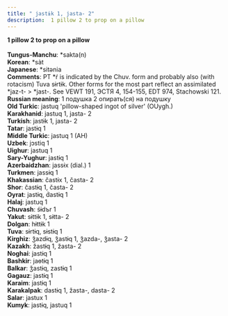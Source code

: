 ```yaml
---
title: " jastɨk 1, jasta- 2"
description:  1 pillow 2 to prop on a pillow
---
```

<strong> 1 pillow 2 to prop on a pillow</strong><br><br>
<strong>Tungus-Manchu</strong>:  *sakta(n)<br>
<strong>Korean</strong>:  *sàt<br>
<strong>Japanese</strong>:  *sitǝnia<br>
<strong>Comments</strong>:  PT *ŕ is indicated by the Chuv. form and probably also (with rotacism) Tuva sɨrtɨk. Other forms for the most part reflect an assimilated *jaz-t- > *jast-. See VEWT 191, ЭСТЯ 4, 154-155, EDT 974, Stachowski 121.<br>
<strong>Russian meaning</strong>:  1 подушка 2 опирать(ся) на подушку<br>
<strong>Old Turkic</strong>:  jastuq 'pillow-shaped ingot of silver' (OUygh.)<br>
<strong>Karakhanid</strong>:  jastuq 1, jasta- 2<br>
<strong>Turkish</strong>:  jastɨk 1, jasta- 2<br>
<strong>Tatar</strong>:  jastɨq 1<br>
<strong>Middle Turkic</strong>:  jastuq 1 (AH)<br>
<strong>Uzbek</strong>:  jɔstiq 1<br>
<strong>Uighur</strong>:  jastuq 1<br>
<strong>Sary-Yughur</strong>:  jastɨq 1<br>
<strong>Azerbaidzhan</strong>:  jassɨx (dial.) 1<br>
<strong>Turkmen</strong>:  jassɨq 1<br>
<strong>Khakassian</strong>:  častɨx 1, časta- 2<br>
<strong>Shor</strong>:  častɨq 1, časta- 2<br>
<strong>Oyrat</strong>:  jastɨq, d́astɨq 1<br>
<strong>Halaj</strong>:  jastuq 1<br>
<strong>Chuvash</strong>:  śɨdъr 1<br>
<strong>Yakut</strong>:  sɨttɨk 1, sɨtta- 2<br>
<strong>Dolgan</strong>:  hɨttɨk 1<br>
<strong>Tuva</strong>:  sɨrtɨq, sɨstɨq 1<br>
<strong>Kirghiz</strong>:  ǯazdɨq, ǯastɨq 1, ǯazda-, ǯasta- 2<br>
<strong>Kazakh</strong>:  žastɨq 1, žasta- 2<br>
<strong>Noghai</strong>:  jastɨq 1<br>
<strong>Bashkir</strong>:  jaɵtɨq 1<br>
<strong>Balkar</strong>:  ǯastɨq, zastɨq 1<br>
<strong>Gagauz</strong>:  jastɨq 1<br>
<strong>Karaim</strong>:  jastɨq 1<br>
<strong>Karakalpak</strong>:  dastɨq 1, žasta-, dasta- 2<br>
<strong>Salar</strong>:  jastux 1<br>
<strong>Kumyk</strong>:  jastɨq, jastuq 1<br>


